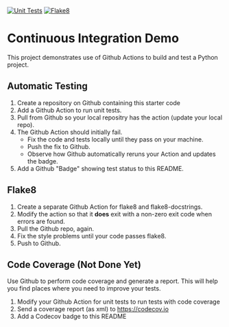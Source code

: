 [![Unit Tests](https://github.com/TAGCH/ci-demo/actions/workflows/python-unittests.yml/badge.svg)](https://github.com/TAGCH/ci-demo/actions/workflows/python-unittests.yml) [![Flake8](https://github.com/TAGCH/ci-demo/actions/workflows/python-flake8.yml/badge.svg)](https://github.com/TAGCH/ci-demo/actions/workflows/python-flake8.yml) <br>

Continuous Integration Demo
===========================

This project demonstrates use of Github Actions to build and test a Python project.  

## Automatic Testing

1. Create a repository on Github containing this starter code
2. Add a Github Action to run unit tests.
3. Pull from Github so your local repositry has the action (update your local repo).
4. The Github Action should initially fail.
   - Fix the code and tests locally until they pass on your machine.
   - Push the fix to Github.
   - Observe how Github automatically reruns your Action and updates the badge.
5. Add a Github "Badge" showing test status to this README.


## Flake8

1. Create a separate Github Action for flake8 and flake8-docstrings.
2. Modify the action so that it **does** exit with a non-zero exit code when errors are found.
3. Pull the Github repo, again.
4. Fix the style problems until your code passes flake8.
5. Push to Github.

## Code Coverage (Not Done Yet)

Use Github to perform code coverage and generate a report.
This will help you find places where you need to improve your tests.

1. Modify your Github Action for unit tests to run tests with code coverage
2. Send a coverage report (as xml) to <https://codecov.io>
3. Add a Codecov badge to this README


